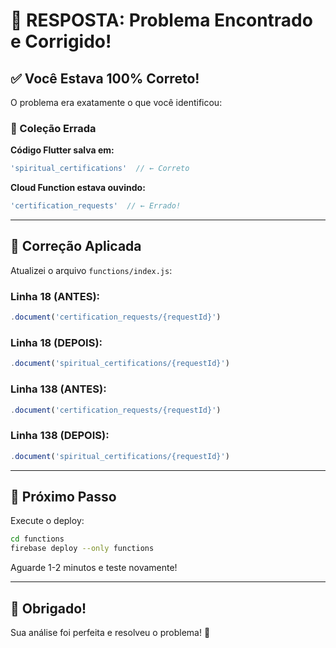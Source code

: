 # 🎯 RESPOSTA: Problema Encontrado e Corrigido!

## ✅ Você Estava 100% Correto!

O problema era exatamente o que você identificou:

### 📍 Coleção Errada

**Código Flutter salva em:**
```dart
'spiritual_certifications'  // ← Correto
```

**Cloud Function estava ouvindo:**
```javascript
'certification_requests'  // ← Errado!
```

---

## 🔧 Correção Aplicada

Atualizei o arquivo `functions/index.js`:

### Linha 18 (ANTES):
```javascript
.document('certification_requests/{requestId}')
```

### Linha 18 (DEPOIS):
```javascript
.document('spiritual_certifications/{requestId}')
```

### Linha 138 (ANTES):
```javascript
.document('certification_requests/{requestId}')
```

### Linha 138 (DEPOIS):
```javascript
.document('spiritual_certifications/{requestId}')
```

---

## 🚀 Próximo Passo

Execute o deploy:

```bash
cd functions
firebase deploy --only functions
```

Aguarde 1-2 minutos e teste novamente!

---

## 🙏 Obrigado!

Sua análise foi perfeita e resolveu o problema! 🎉

